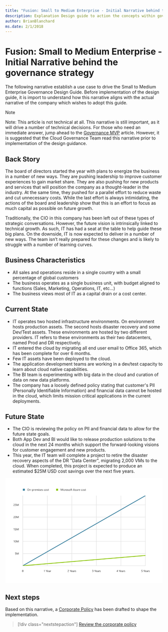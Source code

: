 ```yaml
---
title: "Fusion: Small to Medium Enterprise - Initial Narrative behind the governance strategy"
description: Explanation Design guide to action the concepts within governance.
author: BrianBlanchard
ms.date: 2/1/2018
---
```


# Fusion: Small to Medium Enterprise - Initial Narrative behind the governance strategy

The following narrative establish a use case to drive the Small to Medium Enterprise Governance Design Guide. Before implementation of the design guide, it is import to understand how this narrative aligns with the actual narrative of the company which wishes to adopt this guide.

> [!NOTE]
> Note: This article is not technical at all. This narrative is still important, as it will drive a number of technical decisions. For those who need an immediate answer, jump ahead to the [Governance MVP](governance-mvp.mp) article. However, it is suggested that the Cloud Governance Team read this narrative prior to implementation of the design guidance.

## Back Story

The board of directors started the year with plans to energize the business in a number of new ways. They are pushing leadership to improve customer experiences to gain market share. They are also pushing for new products and services that will position the company as a thought-leader in the industry. At the same time, they pushed for a parallel effort to reduce waste and cut unnecessary costs. While the last effort is always intimidating, the actions of the board and leadership show that this is an effort to focus as much capital as possible on future growth.

Traditionally, the CIO in this company has been left out of these types of strategic conversations. However, the future vision is intrinsically linked to technical growth. As such, IT has had a seat at the table to help guide these big plans. On the downside, IT is now expected to deliver in a number of new ways. The team isn’t really prepared for these changes and is likely to struggle with a number of learning curves.

## Business Characteristics

* All sales and operations reside in a single country with a small percentage of global customers
* The business operates as a single business unit, with budget aligned to functions (Sales, Marketing, Operations, IT, etc...)
* The business views most of IT as a capital drain or a cost center.

## Current State

* IT operates two hosted infrastructure environments. On environment hosts production assets. The second hosts disaster recovery and some Dev/Test assets. These environments are hosted by two different providers. IT refers to these environments as their two datacenters, named Prod and DR respectively.
* IT entered the cloud by migrating all end user email to Office 365, which has been complete for over 6 months.
* Few IT assets have been deployed to the cloud.
* The application development teams are working in a dev/test capacity to learn about cloud native capabilities.
* The BI team is experimenting with big data in the cloud and curation of data on new data platforms.
* The company has a loosely defined policy stating that customer's PII (Personally Identifiable Information) and financial data cannot be hosted in the cloud, which limits mission critical applications in the current deployments.

## Future State

* The CIO is reviewing the policy on PII and financial data to allow for the future state goals.
* Both App Dev and BI would like to release production solutions to the cloud in the next 24 months which support the forward-looking visions for customer engagement and new products.
* This year, the IT team will complete a project to retire the disaster recovery aspects of the DR "Data Center", migrating 2,000 VMs to the cloud. When completed, this project is expected to produce an estimated $25M USD cost savings over the next five years.

![On-premise costs vs Azure costs demonstrating a return of $25M USD over the next five years](../../../_images/governance/calculator-small-to-medium-enterprise.png)

## Next steps

Based on this narrative, a [Corporate Policy](./corporate-policy.md) has been drafted to shape the implementation.

> [!div class="nextstepaction"]
> [Review the corporate policy](./corporate-policy.md)
